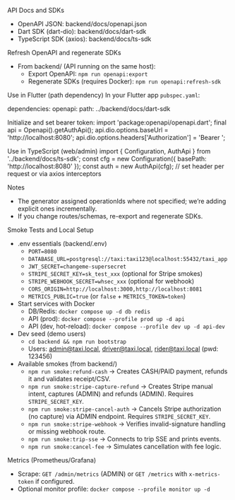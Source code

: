 API Docs and SDKs
- OpenAPI JSON: backend/docs/openapi.json
- Dart SDK (dart-dio): backend/docs/dart-sdk
- TypeScript SDK (axios): backend/docs/ts-sdk

Refresh OpenAPI and regenerate SDKs
- From backend/ (API running on the same host):
  - Export OpenAPI: `npm run openapi:export`
  - Regenerate SDKs (requires Docker): `npm run openapi:refresh-sdk`

Use in Flutter (path dependency)
In your Flutter app `pubspec.yaml`:

dependencies:
  openapi:
    path: ../backend/docs/dart-sdk

Initialize and set bearer token:
import 'package:openapi/openapi.dart';
final api = Openapi().getAuthApi();
api.dio.options.baseUrl = 'http://localhost:8080';
api.dio.options.headers['Authorization'] = 'Bearer <token>';

Use in TypeScript (web/admin)
import { Configuration, AuthApi } from '../backend/docs/ts-sdk';
const cfg = new Configuration({ basePath: 'http://localhost:8080' });
const auth = new AuthApi(cfg);
// set header per request or via axios interceptors

Notes
- The generator assigned operationIds where not specified; we’re adding explicit ones incrementally.
- If you change routes/schemas, re-export and regenerate SDKs.

Smoke Tests and Local Setup
- .env essentials (backend/.env)
  - `PORT=8080`
  - `DATABASE_URL=postgresql://taxi:taxi123@localhost:55432/taxi_app`
  - `JWT_SECRET=changeme-supersecret`
  - `STRIPE_SECRET_KEY=sk_test_xxx` (optional for Stripe smokes)
  - `STRIPE_WEBHOOK_SECRET=whsec_xxx` (optional for webhook)
  - `CORS_ORIGIN=http://localhost:3000,http://localhost:8081`
  - `METRICS_PUBLIC=true` (or `false` + `METRICS_TOKEN=token`)
- Start services with Docker
  - DB/Redis: `docker compose up -d db redis`
  - API (prod): `docker compose --profile prod up -d api`
  - API (dev, hot-reload): `docker compose --profile dev up -d api-dev`
- Dev seed (demo users)
  - `cd backend && npm run bootstrap`
  - Users: admin@taxi.local, driver@taxi.local, rider@taxi.local (pwd: 123456)
- Available smokes (from backend/)
  - `npm run smoke:refund-cash` → Creates CASH/PAID payment, refunds it and validates receipt/CSV.
  - `npm run smoke:stripe-capture-refund` → Creates Stripe manual intent, captures (ADMIN) and refunds (ADMIN). Requires `STRIPE_SECRET_KEY`.
  - `npm run smoke:stripe-cancel-auth` → Cancels Stripe authorization (no capture) via ADMIN endpoint. Requires `STRIPE_SECRET_KEY`.
  - `npm run smoke:stripe-webhook` → Verifies invalid-signature handling or missing webhook route.
  - `npm run smoke:trip-sse` → Connects to trip SSE and prints events.
  - `npm run smoke:cancel-fee` → Simulates cancellation with fee logic.

Metrics (Prometheus/Grafana)
- Scrape: `GET /admin/metrics` (ADMIN) or `GET /metrics` with `x-metrics-token` if configured.
- Optional monitor profile: `docker compose --profile monitor up -d`
